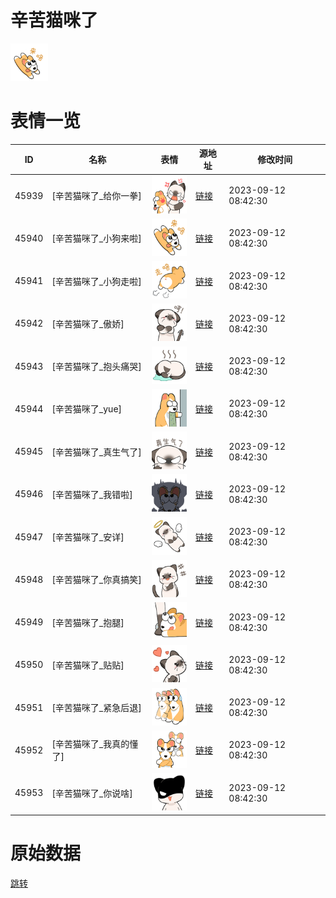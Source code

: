 # 辛苦猫咪了

<img src="./cover.png" height="60" alt="cover" />

# 表情一览

|ID|名称|表情|源地址|修改时间|
|----|----|----|----|----|
|45939|[辛苦猫咪了_给你一拳]|<img src="./pic/045939_%5B辛苦猫咪了_给你一拳%5D.png" height="60" alt="给你一拳"/>|[链接](https://i0.hdslb.com/bfs/garb/4640a3b2b71cc7c661632d1b785c5bb6182dcf01.png)|2023-09-12 08:42:30|
|45940|[辛苦猫咪了_小狗来啦]|<img src="./pic/045940_%5B辛苦猫咪了_小狗来啦%5D.png" height="60" alt="小狗来啦"/>|[链接](https://i0.hdslb.com/bfs/garb/dba36878325f3b10b0c3c1c91743240fa45a25f9.png)|2023-09-12 08:42:30|
|45941|[辛苦猫咪了_小狗走啦]|<img src="./pic/045941_%5B辛苦猫咪了_小狗走啦%5D.png" height="60" alt="小狗走啦"/>|[链接](https://i0.hdslb.com/bfs/garb/be5dc98877839a06c5493bac6349ce593a3939e8.png)|2023-09-12 08:42:30|
|45942|[辛苦猫咪了_傲娇]|<img src="./pic/045942_%5B辛苦猫咪了_傲娇%5D.png" height="60" alt="傲娇"/>|[链接](https://i0.hdslb.com/bfs/garb/47c50faa9dc8e0a903d685c10f973aef8f41d641.png)|2023-09-12 08:42:30|
|45943|[辛苦猫咪了_抱头痛哭]|<img src="./pic/045943_%5B辛苦猫咪了_抱头痛哭%5D.png" height="60" alt="抱头痛哭"/>|[链接](https://i0.hdslb.com/bfs/garb/ba03acc3d40b815dcb6057cef5ae4266e2033e70.png)|2023-09-12 08:42:30|
|45944|[辛苦猫咪了_yue]|<img src="./pic/045944_%5B辛苦猫咪了_yue%5D.png" height="60" alt="yue"/>|[链接](https://i0.hdslb.com/bfs/garb/312cc9f5c4fe44e722a8097c8d6a907bc7ff12cf.png)|2023-09-12 08:42:30|
|45945|[辛苦猫咪了_真生气了]|<img src="./pic/045945_%5B辛苦猫咪了_真生气了%5D.png" height="60" alt="真生气了"/>|[链接](https://i0.hdslb.com/bfs/garb/2d9aa5baf362fc92aa891454b841283d339dd5cb.png)|2023-09-12 08:42:30|
|45946|[辛苦猫咪了_我错啦]|<img src="./pic/045946_%5B辛苦猫咪了_我错啦%5D.png" height="60" alt="我错啦"/>|[链接](https://i0.hdslb.com/bfs/garb/cc789904d8d5a3db861abb2b0f782485129a3c8a.png)|2023-09-12 08:42:30|
|45947|[辛苦猫咪了_安详]|<img src="./pic/045947_%5B辛苦猫咪了_安详%5D.png" height="60" alt="安详"/>|[链接](https://i0.hdslb.com/bfs/garb/6f59d120ba357b795f2c7dd8359c1b9203153d9f.png)|2023-09-12 08:42:30|
|45948|[辛苦猫咪了_你真搞笑]|<img src="./pic/045948_%5B辛苦猫咪了_你真搞笑%5D.png" height="60" alt="你真搞笑"/>|[链接](https://i0.hdslb.com/bfs/garb/97f5edc2bf1b017dfbf5cace9fa93c0373adc62d.png)|2023-09-12 08:42:30|
|45949|[辛苦猫咪了_抱腿]|<img src="./pic/045949_%5B辛苦猫咪了_抱腿%5D.png" height="60" alt="抱腿"/>|[链接](https://i0.hdslb.com/bfs/garb/cbed2eba4ae9c1c7754a94a43a93f312cda4059d.png)|2023-09-12 08:42:30|
|45950|[辛苦猫咪了_贴贴]|<img src="./pic/045950_%5B辛苦猫咪了_贴贴%5D.png" height="60" alt="贴贴"/>|[链接](https://i0.hdslb.com/bfs/garb/cc9ecd6941bffb3010f333d7a58c7818ba0f3c96.png)|2023-09-12 08:42:30|
|45951|[辛苦猫咪了_紧急后退]|<img src="./pic/045951_%5B辛苦猫咪了_紧急后退%5D.png" height="60" alt="紧急后退"/>|[链接](https://i0.hdslb.com/bfs/garb/b0b6b5feb526583233b2283def9dbbfdc359802f.png)|2023-09-12 08:42:30|
|45952|[辛苦猫咪了_我真的懂了]|<img src="./pic/045952_%5B辛苦猫咪了_我真的懂了%5D.png" height="60" alt="我真的懂了"/>|[链接](https://i0.hdslb.com/bfs/garb/bccee43a3e1882dfd1049189feb0ad6ea38a8d9c.png)|2023-09-12 08:42:30|
|45953|[辛苦猫咪了_你说啥]|<img src="./pic/045953_%5B辛苦猫咪了_你说啥%5D.png" height="60" alt="你说啥"/>|[链接](https://i0.hdslb.com/bfs/garb/6023cab6221fb3b52810c4899a8188613838f5e5.png)|2023-09-12 08:42:30|

# 原始数据

[跳转](./raw.json)


